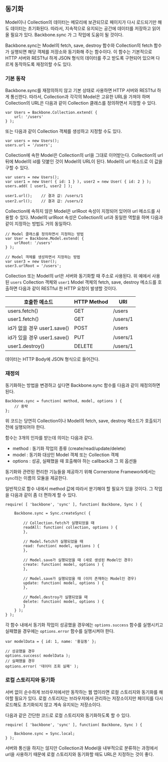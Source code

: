<!--
layout: 'post'
section: 'Cornerstone Framework'
title: '동기화'
outline: 'Model이나 Collection의 데이터는 메모리에 보관되므로 페이지가 다시 로드되기만 해도 데이터는 초기화된다. 따라서, 지속적으로 유지되는 공간에 데이터를 저장하고 읽어올 필요가 있다. Backbone.sync 가 그 작업에 도움이 될 것이다...'
date: '2012-11-16'
tagstr: 'application'
order: '[2, 12]'
thumbnail: '2.1.12.synchronization.png'
-->

동기화
-----
Model이나 Collection의 데이터는 메모리에 보관되므로 페이지가 다시 로드되기만 해도 데이터는 초기화된다. 따라서, 지속적으로 유지되는 공간에 데이터를 저장하고 읽어올 필요가 있다. Backbone.sync 가 그 작업에 도움이 될 것이다.

Backbone.sync는 Model의 fetch, save, destroy 함수와 Collection의 fetch 함수가 실행되면 해당 객체를 저장소와 동기화해 주는 함수이다. 이 함수는 기본적으로 HTTP 서버와 RESTful 하게 JSON 형식의 데이터를 주고 받도록 구현되어 있으며 다르게 동작하도록 재정의할 수도 있다.

### 기본 동작

Backbone.sync를 재정의하지 않고 기본 상태로 사용하면 HTTP 서버와 RESTful 하게 통신한다. 따라서, Collection과 각각의 Model은 고유한 URL을 가져야 하며 Collection의 URL은 다음과 같이 Collection 클래스를 정의하면서 지정할 수 있다.

```
var Users = Backbone.Collection.extend( {
	url: '/users'
} );
```

또는 다음과 같이 Collection 객체를 생성하고 지정할 수도 있다.

```
var users = new Users();
users.url = '/users';
```

Collection에 속한 Model은 Collection의 url을 그대로 이어받는다. Collection의  url 뒤에 Model의 id를 덧붙인 것이 Model의 URL이 된다. Model의 url 메소드로 이 값을 구할 수 있다.

```
var users = new Users();
var user1 = new User( { id: 1 } ), user2 = new User( { id: 2 } );
users.add( [ user1, user2 ] );

user1.url();	// 결과 값: /users/1
user2.url();	// 결과 값: /users/2
```

Collection에 속하지 않은 Model은 urlRoot 속성이 지정되어 있어야 url 메소드를 사용할 수 있다. Model의 urlRoot 속성은 Collection의 url과 동일한 역할을 하며 다음과 같이 지정하는 방법도 거의 동일하다.

```
// Model 클래스를 정의하면서 지정하는 방법
var User = Backbone.Model.extend( {
	urlRoot: '/users'
} );

// Model 객체를 생성하면서 지정하는 방법
var user3 = new User();
user3.urlRoot = '/users';
```

Collection 또는 Model의 url은 서버와 동기화할 때 주소로 사용된다. 위 예에서 사용된 `users` Collection 객체와 `user1` Model 객체의 fetch, save, destroy 메소드를 호출하면 다음과 같이 RESTful 한 HTTP 요청이 발생할 것이다.

<table>
	<thead>
		<tr>
			<th class="fixed_table">호출한 메소드</th>
			<th>HTTP Method</th>
			<th class="fixed_table">URI</th>
		</tr>
	</thead>
<tbody>
	<tr>
		<td class="fixed_table">users.fetch()</td>
		<td>GET</td>
		<td class="fixed_table">/users</td>
	</tr>
	<tr>
		<td class="fixed_table">user1.fetch()</td>
		<td>GET</td>
		<td class="fixed_table">/users/1</td>
	</tr>
	<tr>
		<td class="fixed_table">id가 없을 경우 user1.save()</td>
		<td>POST</td>
		<td class="fixed_table">/users</td>
	</tr>
	<tr>
		<td class="fixed_table">id가 있을 경우 user1.save()</td>
		<td>PUT</td>
		<td class="fixed_table">/users/1</td>
	</tr>
	<tr>
		<td class="fixed_table">user1.destroy()</td>
		<td>DELETE</td>
		<td class="fixed_table">/users/1</td>
	</tr>
</tbody>
</table>

데이터는 HTTP Body에 JSON 형식으로 들어간다.

### 재정의

동기화하는 방법을 변경하고 싶다면 Backbone.sync 함수를 다음과 같이 재정의하면 된다.

```
Backbone.sync = function( method, model, options ) {
	// 중략
};
```

위 코드는 당연히 Collection이나 Model의 fetch, save, destroy 메소드가 호출되기 전에 실행되어야 한다.

함수는 3개의 인자를 받는데 의미는 다음과 같다.

- method : 동기화 작업의 종류 (create/read/update/delete)
- model : 동기화 대상인 Model 객체 또는 Collection 객체
- options : 성공, 실패했을 때 호출해야 하는 callback과 그 외 옵션들

동기화와 관련된 편리한 기능들을 제공하기 위해 Cornerstone Framework에서는 `sync`라는 이름의 모듈을 제공한다.

일반적으로 함수 내에서 method 값에 따라서 분기해야 할 필요가 있을 것이다. 그 작업을 다음과 같이 좀 더 편하게 할 수 있다.

```
require( [ 'backbone', 'sync' ], function( Backbone, Sync ) {
	
	Backbone.sync = Sync.createSync( {
	
		// Collection.fetch가 실행되었을 때
		readAll: function( collection, options ) {
		},
		
		// Model.fetch가 실행되었을 때
		read: function( model, options ) {
		},
		
		// Model.save가 실행되었을 때 (새로 생성된 Model인 경우)
		create: function( model, options ) {
		},
		
		// Model.save가 실행되었을 때 (이미 존재하는 Model인 경우)
		update: function( model, options ) {
		},
		
		// Model.destroy가 실행되었을 때
		delete: function( model, options ) {
		}
	} );
} );
```

각 함수 내에서 동기화 작업이 성공했을 경우에는 `options.success` 함수를 실행시키고 실패했을 경우에는 `options.error` 함수를 실행시켜야 한다.

```
var modelData = { id: 1, name: '홍길동' };

// 성공했을 경우
options.success( modelData );
// 실패했을 경우
options.error( '데이터 조회 실패' );
```

### 로컬 스토리지와 동기화

서버 없이 순수하게 브라우저에서만 동작하는 웹 앱이라면 로컬 스토리지와 동기화를 해야할 필요가 있다. 로컬 스토리지는 브라우저에서 관리하는 저장소이지만 페이지를 다시 로드해도 초기화되지 않고 계속 유지되는 저장소이다.

다음과 같은 간단한 코드로 로컬 스토리지와 동기화하도록 할 수 있다.

```
require( [ 'backbone', 'sync' ], function( Backbone, Sync ) {
	
	Backbone.sync = Sync.local;
} );
```

서버와 통신을 하지는 않지만 Collection과 Model을 내부적으로 분류하는 과정에서 url을 사용하기 때문에 로컬 스토리지와 동기화할 때도 URL은 지정하는 것이 좋다.
